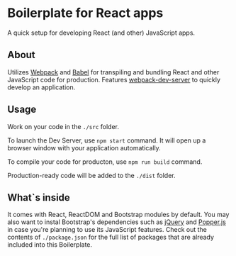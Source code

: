 # Boilerplate for React apps

A quick setup for developing React (and other) JavaScript apps.

## About

Utilizes [Webpack](https://webpack.js.org/) and [Babel](https://babeljs.io/) for transpiling and bundling React and other JavaScript code for production. Features [webpack-dev-server](https://webpack.js.org/configuration/dev-server/) to quickly develop an application.

## Usage

Work on your code in the `./src` folder. 

To launch the Dev Server, use `npm start` command. It will open up a browser window with your application automatically.

To compile your code for producton, use `npm run build` command. 

Production-ready code will be added to the `./dist` folder.

## What`s inside

It comes with React, ReactDOM and Bootstrap modules by default. You may also want to instal Bootstrap's dependencies such as [jQuery](https://www.npmjs.com/package/jquery) and [Popper.js](https://www.npmjs.com/package/popper.js?ref=vanillalist) in case you're planning to use its JavaScript features. Check out the contents of `./package.json` for the full list of packages that are already included into this Boilerplate.
